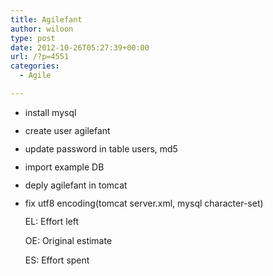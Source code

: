 ```yaml
---
title: Agilefant
author: wiloon
type: post
date: 2012-10-26T05:27:39+00:00
url: /?p=4551
categories:
  - Agile

---
```

  * <span style="line-height: 13px;">install mysql
  * <span style="line-height: 13px;">create user agilefant
  * <span style="line-height: 13px;">update password in table users, md5
  * <span style="line-height: 13px;">import example DB
  * <span style="line-height: 13px;">deply agilefant in tomcat
  * <span style="line-height: 13px;">fix utf8 encoding(tomcat server.xml, mysql character-set)
  
    EL: Effort left
  
  
    OE: Original estimate
  
  
    ES: Effort spent
  
